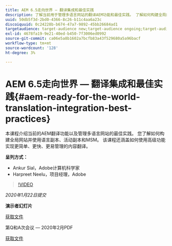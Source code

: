 ```yaml
---
title: AEM 6.5走向世界 — 翻译集成和最佳实践
description: 了解当前用于管理多语言网站的翻译AEM功能和最佳实践。 了解如何构建全局网站、使用语言副本、活动副本和MSM。 使用高级功能实现更简单、更快、更易于管理的内容翻译。
uuid: 50db5f3d-2bd0-4366-8c26-b11c4aa6a23c
discoiquuid: 0c24228b-b674-47a7-9892-45bb26684ad1
targetaudience: target-audience new;target-audience ongoing;target-audience upgrader
exl-id: 4678fa19-9e21-40ed-b450-7f3006ed0992
source-git-commit: ca06e5a8b1602a7bcfb83a43f529680a5a96bacf
workflow-type: tm+mt
source-wordcount: '128'
ht-degree: 3%

---
```


# AEM 6.5走向世界 — 翻译集成和最佳实践{#aem-ready-for-the-world-translation-integration-best-practices}

本课程介绍当前的AEM翻译功能以及管理多语言网站的最佳实践。 您了解如何构建全局网站并使用语言副本、活动副本和MSM。 该课程还涵盖如何使用高级功能实现更简单、更快、更易管理的内容翻译。

**呈列方式：**

* Ankur Sial，Adobe计算机科学家
* Harpreet Neelu，项目经理，Adobe

>[!VIDEO](https://video.tv.adobe.com/v/31153?quality=9)

*2020年1月22日提交*

**演示者幻灯片**

[获取文件](assets/gems-2020-translations.pdf)

第Q和A次会议 — 2020年2月PDF

[获取文件](assets/aem-gems-translationqnafeb2020.pdf)
